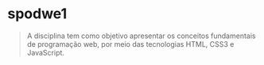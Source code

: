 # spodwe1
>A disciplina tem como objetivo apresentar os conceitos fundamentais de programação web, por meio das tecnologias HTML, CSS3 e JavaScript.
